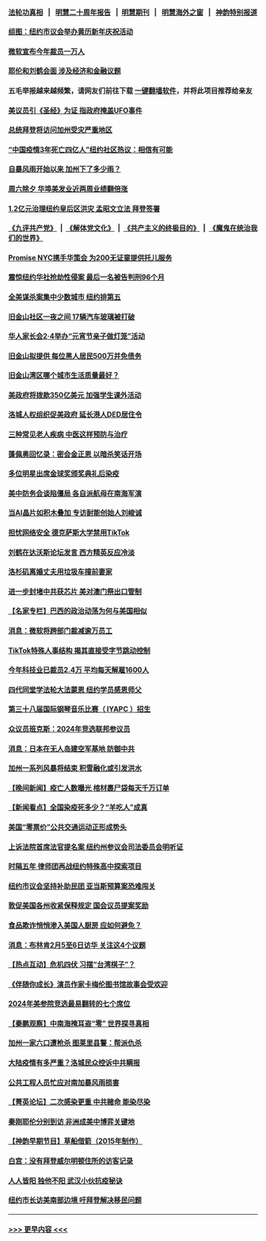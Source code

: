 #### [法轮功真相](https://github.com/gfw-breaker/truth/blob/master/README.md?t=0) &nbsp;&nbsp;|&nbsp;&nbsp; [明慧二十周年报告](https://github.com/gfw-breaker/mh-reports/blob/master/README.md?t=0) &nbsp;&nbsp;|&nbsp;&nbsp;[明慧期刊](https://github.com/gfw-breaker/mh-qikan) &nbsp;&nbsp;|&nbsp;&nbsp; [明慧海外之窗](https://github.com/gfw-breaker/mh-news/blob/master/README.md?t=0) &nbsp;&nbsp;|&nbsp;&nbsp; [神韵特别报道](https://github.com/gfw-breaker/mh-news/blob/master/shenyun.md?t=0)
#### [组图：纽约市议会举办黄历新年庆祝活动](../pages/nsc412/n13909778.md?t=01190043) 
#### [微软宣布今年裁员一万人](../pages/nsc412/n13910218.md?t=01190043) 
#### [耶伦和刘鹤会面 涉及经济和金融议题](../pages/nsc412/n13910139.md?t=01190043) 
#### 五毛举报越来越频繁，请网友们前往下载 [一键翻墙软件](https://github.com/gfw-breaker/ssr-accounts)，并将此项目推荐给亲友
#### [美议员引《圣经》为证 指政府掩盖UFO事件](../pages/nsc412/n13909942.md?t=01190043) 
#### [总统拜登将访问加州受灾严重地区](../pages/nsc412/n13909871.md?t=01190043) 
#### [“中国疫情3年死亡四亿人”纽约社区热议：相信有可能](../pages/nsc412/n13909776.md?t=01190043) 
#### [自暴风雨开始以来 加州下了多少雨？](../pages/nsc412/n13909850.md?t=01190043) 
#### [周六除夕 华埠美发业近两周业绩翻倍涨](../pages/nsc412/n13909825.md?t=01190043) 
#### [1.2亿元治理纽约皇后区洪灾 孟昭文立法 拜登签署](../pages/nsc412/n13909814.md?t=01190043) 
#### [《九评共产党》](https://github.com/begood0513/9ping.md/blob/master/README.md) &nbsp;|&nbsp; [《解体党文化》](../../../../jtdwh.md/blob/master/README.md)  &nbsp;|&nbsp; [《共产主义的终极目的》](../../../../gczydzjmd.md/blob/master/README.md) &nbsp;|&nbsp; [《魔鬼在统治我们的世界》](../../../../mgztzwmdsj.md/blob/master/README.md) 
#### [Promise NYC携手华策会 为200无证童提供托儿服务](../pages/nsc412/n13909829.md?t=01190043) 
#### [震惊纽约华社抢劫性侵案 最后一名被告判刑96个月](../pages/nsc412/n13909788.md?t=01190043) 
#### [全美谋杀案集中少数城市 纽约排第五](../pages/nsc412/n13909706.md?t=01190043) 
#### [旧金山社区一夜之间 17辆汽车玻璃被打破](../pages/nsc412/n13909819.md?t=01190043) 
#### [华人家长会2·4举办“元宵节亲子做灯笼”活动](../pages/nsc412/n13909811.md?t=01190043) 
#### [旧金山拟提供 每位黑人居民500万并免债务](../pages/nsc412/n13909813.md?t=01190043) 
#### [旧金山湾区哪个城市生活质量最好？](../pages/nsc412/n13909799.md?t=01190043) 
#### [美政府将拨款350亿美元 加强学生课外活动](../pages/nsc412/n13909642.md?t=01190043) 
#### [洛城人权组织促美政府 延长港人DED居住令](../pages/nsc412/n13909779.md?t=01190043) 
#### [三种常见老人疾病 中医这样预防与治疗](../pages/nsc412/n13909767.md?t=01190043) 
#### [蓬佩奥回忆录：密会金正恩 以暗杀笑话开场](../pages/nsc412/n13909550.md?t=01190043) 
#### [多位明星出席金球奖颁奖典礼后染疫](../pages/nsc412/n13909683.md?t=01190043) 
#### [美中防务会谈陷僵局 各自派航母在南海军演](../pages/nsc412/n13909604.md?t=01190043) 
#### [当AI晶片如积木叠加 专访耐能创始人刘峻诚](../pages/nsc412/n13909593.md?t=01190043) 
#### [担忧网络安全 德克萨斯大学禁用TikTok](../pages/nsc412/n13909523.md?t=01190043) 
#### [刘鹤在达沃斯论坛发言 西方精英反应冷淡](../pages/nsc412/n13909504.md?t=01190043) 
#### [洛杉矶离婚丈夫用垃圾车撞前妻家](../pages/nsc412/n13909577.md?t=01190043) 
#### [进一步封堵中共获芯片 美对澳门祭出口管制](../pages/nsc412/n13909529.md?t=01190043) 
#### [【名家专栏】巴西的政治动荡为何与美国相似](../pages/nsc412/n13907665.md?t=01190043) 
#### [消息：微软将跨部门裁减逾万员工](../pages/nsc412/n13909515.md?t=01190043) 
#### [TikTok特殊人事结构 揭其直接受字节跳动控制](../pages/nsc412/n13909460.md?t=01190043) 
#### [今年科技业已裁员2.4万 平均每天解雇1600人](../pages/nsc412/n13909476.md?t=01190043) 
#### [四代同堂学法轮大法蒙恩 纽约学员感恩师父](../pages/nsc412/n13908939.md?t=01190043) 
#### [第三十八届国际钢琴音乐比赛（ IYAPC ）招生](../pages/nsc412/n13909495.md?t=01190043) 
#### [众议员班克斯：2024年竞选联邦参议员](../pages/nsc412/n13909363.md?t=01190043) 
#### [消息：日本在无人岛建空军基地 防御中共](../pages/nsc412/n13909389.md?t=01190043) 
#### [加州一系列风暴将结束 积雪融化或引发洪水](../pages/nsc412/n13909025.md?t=01190043) 
#### [【晚间新闻】疫亡人数曝光 棺材裹尸袋每天千万订单](../pages/nsc412/n13908645.md?t=01190043) 
#### [【新闻看点】全国染疫死多少？“羊吃人”成真](../pages/nsc412/n13908769.md?t=01190043) 
#### [美国“零票价”公共交通运动正形成势头](../pages/nsc412/n13908916.md?t=01190043) 
#### [上诉法院首席法官提名案 纽约州参议会司法委员会明听证](../pages/nsc412/n13908909.md?t=01190043) 
#### [时隔五年 律师团再战纽约特殊高中探索项目](../pages/nsc412/n13908937.md?t=01190043) 
#### [纽约市议会坚持补助民团 亚当斯预算案恐难闯关](../pages/nsc412/n13908925.md?t=01190043) 
#### [敦促美国各州收紧保释规定 国会议员提案奖励](../pages/nsc412/n13908920.md?t=01190043) 
#### [食品欺诈悄悄渗入美国人厨房 应如何避免？](../pages/nsc412/n13908796.md?t=01190043) 
#### [消息：布林肯2月5至6日访华 关注这4个议题](../pages/nsc412/n13908748.md?t=01190043) 
#### [【热点互动】危机四伏 习摆“台湾棋子”？](../pages/nsc412/n13908779.md?t=01190043) 
#### [《伴随你成长》演员作家卡梅伦图书馆故事会受欢迎](../pages/nsc412/n13908855.md?t=01190043) 
#### [2024年美参院竞选最易翻转的七个席位](../pages/nsc412/n13908692.md?t=01190043) 
#### [【秦鹏观察】中南海掩耳盗“零” 世界探寻真相](../pages/nsc412/n13908711.md?t=01190043) 
#### [加州一家六口遭枪杀 图莱里县警：帮派仇杀](../pages/nsc412/n13908799.md?t=01190043) 
#### [大陆疫情有多严重？洛城民众控诉中共瞒报](../pages/nsc412/n13908784.md?t=01190043) 
#### [公共工程人员忙应对南加暴风雨损害](../pages/nsc412/n13908773.md?t=01190043) 
#### [【菁英论坛】二次感染更重 中共赌命 能染尽染](../pages/nsc412/n13908608.md?t=01190043) 
#### [秦刚耶伦分别到访 非洲成美中博弈关键地](../pages/nsc412/n13908708.md?t=01190043) 
#### [【神韵早期节目】草船借箭（2015年制作）](../pages/nsc412/n13908660.md?t=01190043) 
#### [白宫：没有拜登威尔明顿住所的访客记录](../pages/nsc412/n13908644.md?t=01190043) 
#### [人人皆阳 独他不阳 武汉小伙抗疫秘诀](../pages/nsc412/n13908649.md?t=01190043) 
#### [纽约市长访美南部边境 吁拜登解决移民问题](../pages/nsc412/n13908585.md?t=01190043) 

----
#### [ >>> 更早内容 <<< ](../indexes/nsc412-earlier.md)
